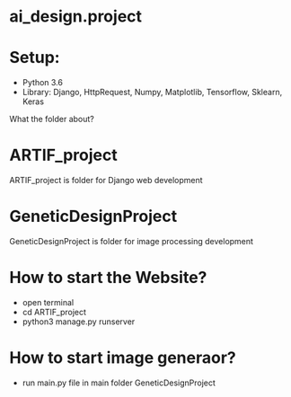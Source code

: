 # ai_design.project
# Setup:
- Python 3.6
- Library: Django, HttpRequest, Numpy, Matplotlib, Tensorflow, Sklearn, Keras

What the folder about?

# ARTIF_project 
ARTIF_project is folder for Django web development

# GeneticDesignProject
GeneticDesignProject is folder for image processing development

# How to start the Website?
- open terminal
- cd ARTIF_project
- python3 manage.py runserver

# How to start image generaor?
- run main.py file in main folder GeneticDesignProject

